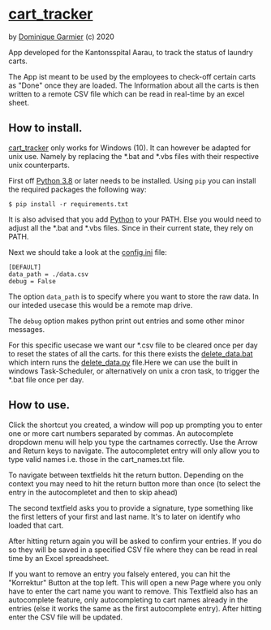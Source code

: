 # [cart_tracker](https://github.com/dominiquegarmier/cart_tracker)
by [Dominique Garmier](https://github.com/dominiquegarmier) (c) 2020

App developed for the Kantonsspital Aarau, to track the status of laundry carts.

The App ist meant to be used by the employees to check-off certain carts as "Done" once they are loaded. The Information about all the carts is then written to a remote CSV file which can be read in real-time by an excel sheet.

## How to install.

[cart_tracker](https://github.com/dominiquegarmier/cart_tracker) only works for Windows (10). It can however be adapted for unix use. Namely by replacing the *.bat and *.vbs files with their respective unix counterparts.

First off [Python 3.8](https://python.org) or later needs to be installed. Using ````pip```` you can install the required packages the following way:

````
$ pip install -r requirements.txt
````
It is also advised that you add [Python](https://python.org) to your PATH. Else you would need to adjust all the *.bat and *.vbs files. Since in their current state, they rely on PATH.

Next we should take a look at the [config.ini](./config.ini) file:

````
[DEFAULT]
data_path = ./data.csv
debug = False
````

The option ````data_path```` is to specify where you want to store the raw data. In our inteded usecase this would be a remote map drive.

The ````debug```` option makes python print out entries and some other minor messages.

For this specific usecase we want our *.csv file to be cleared once per day to reset the states of all the carts. for this there exists the [delete_data.bat](./delete_data.bat) which intern runs the [delete_data.py](./delete_data.py) file.Here we can use the built in windows Task-Scheduler, or alternatively on unix a cron task, to trigger the *.bat file once per day.

## How to use.

Click the shortcut you created, a window will pop up prompting you to enter one or more cart numbers separated by commas. An autocomplete dropdown menu will help you type the cartnames correctly. Use the Arrow and Return keys to navigate. The autocompletet entry will only allow you to type valid names i.e. those in the cart_names.txt file.

To navigate between textfields hit the return button. Depending on the context you may need to hit the return button more than once (to select the entry in the autocompletet and then to skip ahead)

The second textfield asks you to provide a signature, type something like the first letters of your first and last name. It's to later on identify who loaded that cart.

After hitting return again you will be asked to confirm your entries. If you do so they will be saved in a specified CSV file where they can be read in real time by an Excel spreadsheet.

If you want to remove an entry you falsely entered, you can hit the "Korrektur" Button at the top left. This will open a new Page where you only have to enter the cart name you want to remove. This Textfield also has an autocomplete feature, only autocompleting to cart names already in the entries (else it works the same as the first autocomplete entry). After hitting enter the CSV file will be updated.